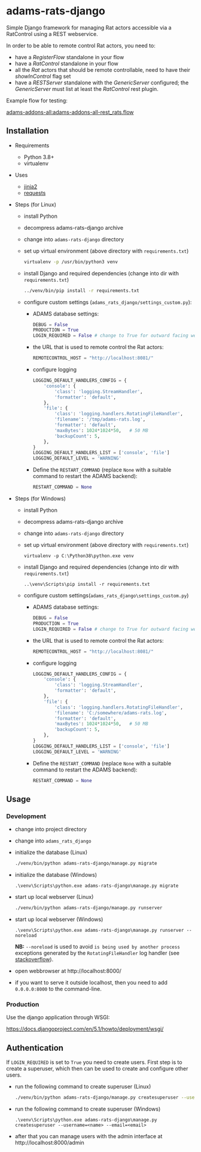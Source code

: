 # adams-rats-django

Simple Django framework for managing Rat actors accessible via a RatControl
using a REST webservice.

In order to be able to remote control Rat actors, you need to:

* have a *RegisterFlow* standalone in your flow
* have a *RatControl* standalone in your flow
* all the *Rat* actors that should be remote controllable, need to have their
  *showInControl* flag set
* have a *RESTServer* standalone with the *GenericServer* configured; the
  *GenericServer* must list at least the *RatControl* rest plugin.

Example flow for testing:

[adams-addons-all:adams-addons-all-rest_rats.flow](https://github.com/waikato-datamining/adams-applications/blob/master/adams-addons-all/src/main/flows/adams-addons-all-rest_rats.flow)


## Installation

* Requirements

  * Python 3.8+
  * virtualenv
  
* Uses

  * [jinja2](http://jinja.pocoo.org/)
  * [requests](http://docs.python-requests.org/en/master/)

* Steps (for Linux)

  * install Python
  * decompress adams-rats-django archive
  * change into `adams-rats-django` directory
  * set up virtual environment (above directory with `requirements.txt`)

    ```bash
    virtualenv -p /usr/bin/python3 venv
    ```
  
  * install Django and required dependencies (change into dir with `requirements.txt`)

    ```bash
    ../venv/bin/pip install -r requirements.txt
    ```

  * configure custom settings (`adams_rats_django/settings_custom.py`):
    
      * ADAMS database settings:
    
        ```python
        DEBUG = False
        PRODUCTION = True
        LOGIN_REQUIRED = False # change to True for outward facing website
        ```
        
      * the URL that is used to remote control the Rat actors:
    
        ```python
        REMOTECONTROL_HOST = "http://localhost:8081/"
        ```
        
      * configure logging
      
        ```python
        LOGGING_DEFAULT_HANDLERS_CONFIG = {
            'console': {
                'class': 'logging.StreamHandler',
                'formatter': 'default',
            },
            'file': {
                'class': 'logging.handlers.RotatingFileHandler',
                'filename': '/tmp/adams-rats.log',
                'formatter': 'default',
                'maxBytes': 1024*1024*50,   # 50 MB
                'backupCount': 5,
            },
        }
        LOGGING_DEFAULT_HANDLERS_LIST = ['console', 'file']
        LOGGING_DEFAULT_LEVEL = 'WARNING'
        ```

      * Define the `RESTART_COMMAND` (replace `None` with a suitable command to restart the ADAMS backend):

        ```python
        RESTART_COMMAND = None
        ```


* Steps (for Windows)

  * install Python
  * decompress adams-rats-django archive
  * change into `adams-rats-django` directory
  * set up virtual environment (above directory with `requirements.txt`)

    ```commandline
    virtualenv -p C:\Python38\python.exe venv
    ```

  * install Django and required dependencies (change into dir with `requirements.txt`)

    ```commandline
    ..\venv\Scripts\pip install -r requirements.txt
    ```

  * configure custom settings(`adams_rats_django\settings_custom.py`)
    
      * ADAMS database settings:
    
        ```python
        DEBUG = False
        PRODUCTION = True
        LOGIN_REQUIRED = False # change to True for outward facing website
        ```
        
      * the URL that is used to remote control the Rat actors:
    
        ```python
        REMOTECONTROL_HOST = "http://localhost:8081/"
        ```
        
      * configure logging
      
        ```python
        LOGGING_DEFAULT_HANDLERS_CONFIG = {
            'console': {
                'class': 'logging.StreamHandler',
                'formatter': 'default',
            },
            'file': {
                'class': 'logging.handlers.RotatingFileHandler',
                'filename': 'C:/somewhere/adams-rats.log',
                'formatter': 'default',
                'maxBytes': 1024*1024*50,   # 50 MB
                'backupCount': 5,
            },
        }
        LOGGING_DEFAULT_HANDLERS_LIST = ['console', 'file']
        LOGGING_DEFAULT_LEVEL = 'WARNING'
        ```

      * Define the `RESTART_COMMAND` (replace `None` with a suitable command to restart the ADAMS backend):

        ```python
        RESTART_COMMAND = None
        ```


## Usage

### Development

* change into project directory
* change into `adams_rats_django`
* initialize the database (Linux)

  ```bash
  ./venv/bin/python adams-rats-django/manage.py migrate
  ```

* initialize the database (Windows)

  ```commandline
  .\venv\Scripts\python.exe adams-rats-django\manage.py migrate
  ```

* start up local webserver (Linux)

  ```bash
  ./venv/bin/python adams-rats-django/manage.py runserver
  ```

* start up local webserver (Windows)

  ```commandline
  .\venv\Scripts\python.exe adams-rats-django\manage.py runserver --noreload
  ```
  
  **NB:** `--noreload` is used to avoid `is being used by another process` exceptions
  generated by the `RotatingFileHandler` log handler (see [stackoverflow](https://stackoverflow.com/a/23420005/4698227)).

* open webbrowser at http://localhost:8000/

* if you want to serve it outside localhost, then you need to add `0.0.0.0:8000` 
  to the command-line.


### Production

Use the django application through WSGI:

https://docs.djangoproject.com/en/5.1/howto/deployment/wsgi/


## Authentication

If `LOGIN_REQUIRED` is set to `True` you need to create users. First step is to create a superuser, 
which then can be used to create and configure other users.

* run the following command to create superuser (Linux)

  ```bash
  ./venv/bin/python adams-rats-django/manage.py createsuperuser --username=<name> --email=<email>
  ```

* run the following command to create superuser (Windows)

  ```commandline
  .\venv\Scripts\python.exe adams-rats-django\manage.py createsuperuser --username=<name> --email=<email>
  ```

* after that you can manage users with the admin interface at http://localhost:8000/admin 
